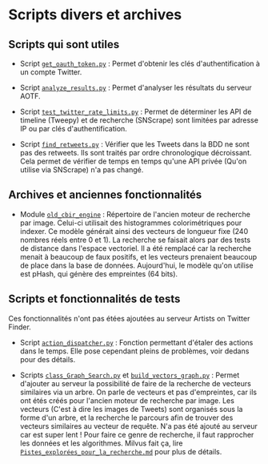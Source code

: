 # Scripts divers et archives

## Scripts qui sont utiles

* Script [`get_oauth_token.py`](get_oauth_token.py) :
  Permet d'obtenir les clés d'authentification à un compte Twitter.

* Script [`analyze_results.py`](analyze_results.py) :
  Permet d'analyser les résultats du serveur AOTF.

* Script [`test_twitter_rate_limits.py`](test_twitter_rate_limits.py) :
  Permet de déterminer les API de timeline (Tweepy) et de recherche (SNScrape) sont limitées par adresse IP ou par clés d'authentification.

* Script [`find_retweets.py`](find_retweets.py) :
  Vérifier que les Tweets dans la BDD ne sont pas des retweets. Ils sont traités par ordre chronologique décroissant.
  Cela permet de vérifier de temps en temps qu'une API privée (Qu'on utilise via SNScrape) n'a pas changé.


## Archives et anciennes fonctionnalités

* Module [`old_cbir_engine`](old_cbir_engine) :
  Répertoire de l'ancien moteur de recherche par image. Celui-ci utilisait des histogrammes colorimétriques pour indexer.
  Ce modèle générait ainsi des vecteurs de longueur fixe (240 nombres réels entre 0 et 1). La recherche se faisait alors par des tests de distance dans l'espace vectoriel.
  Il a été remplacé car la recherche menait à beaucoup de faux positifs, et les vecteurs prenaient beaucoup de place dans la base de données.
  Aujourd'hui, le modèle qu'on utilise est pHash, qui génère des empreintes (64 bits).


## Scripts et fonctionnalités de tests

Ces fonctionnalités n'ont pas étées ajoutées au serveur Artists on Twitter Finder.

* Script [`action_dispatcher.py`](action_dispatcher.py) :
  Fonction permettant d'étaler des actions dans le temps. Elle pose cependant pleins de problèmes, voir dedans pour des détails.

* Scripts [`class_Graph_Search.py`](class_Graph_Search.py) et [`build_vectors_graph.py`](build_vectors_graph.py) :
  Permet d'ajouter au serveur la possibilité de faire de la recherche de vecteurs similaires via un arbre. On parle de vecteurs et pas d'empreintes, car ils ont étés créés pour l'ancien moteur de recherche par image. Les vecteurs (C'est à dire les images de Tweets) sont organisés sous la forme d'un arbre, et la recherche le parcours afin de trouver des vecteurs similaires au vecteur de requête. N'a pas été ajouté au serveur car est super lent ! Pour faire ce genre de recherche, il faut rapprocher les données et les algorithmes. Milvus fait ça, lire [`Pistes_explorées_pour_la_recherche.md`](../doc/Pistes_explorées_pour_la_recherche.md) pour plus de détails.
